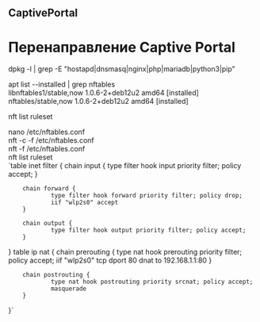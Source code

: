 ## CaptivePortal
# Перенаправление Captive Portal
dpkg -l | grep -E "hostapd|dnsmasq|nginx|php|mariadb|python3|pip"

apt list --installed | grep nftables   
libnftables1/stable,now 1.0.6-2+deb12u2 amd64 [installed]   
nftables/stable,now 1.0.6-2+deb12u2 amd64 [installed]   

nft list ruleset

nano /etc/nftables.conf  
nft -c -f /etc/nftables.conf  
nft -f /etc/nftables.conf  
nft list ruleset  
`table inet filter {
        chain input {
                type filter hook input priority filter; policy accept;
        }

        chain forward {
                type filter hook forward priority filter; policy drop;
                iif "wlp2s0" accept
        }

        chain output {
                type filter hook output priority filter; policy accept;
        }
}
table ip nat {
        chain prerouting {
                type nat hook prerouting priority filter; policy accept;
                iif "wlp2s0" tcp dport 80 dnat to 192.168.1.1:80
        }

        chain postrouting {
                type nat hook postrouting priority srcnat; policy accept;
                masquerade
        }
}`
